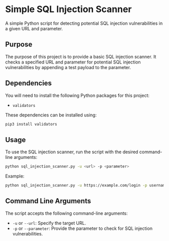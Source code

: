 # Simple SQL Injection Scanner

A simple Python script for detecting potential SQL injection vulnerabilities in a given URL and parameter.

## Purpose

The purpose of this project is to provide a basic SQL injection scanner. It checks a specified URL and parameter for potential SQL injection vulnerabilities by appending a test payload to the parameter.

## Dependencies

You will need to install the following Python packages for this project:
- `validators`

These dependencies can be installed using:

```bash
pip3 install validators
```

## Usage

To use the SQL injection scanner, run the script with the desired command-line arguments:

```bash
python sql_injection_scanner.py -u <url> -p <parameter>
```
Example:
```bash
python sql_injection_scanner.py -u https://example.com/login -p username
```

## Command Line Arguments

The script accepts the following command-line arguments:
- `-u` or `--url`: Specify the target URL.
- `-p` or `--parameter`: Provide the parameter to check for SQL injection vulnerabilities.
